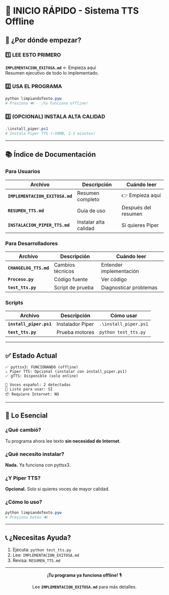 # 🚀 INICIO RÁPIDO - Sistema TTS Offline

## 📖 ¿Por dónde empezar?

### 1️⃣ LEE ESTO PRIMERO
**`IMPLEMENTACION_EXITOSA.md`** ← Empieza aquí  
Resumen ejecutivo de todo lo implementado.

### 2️⃣ USA EL PROGRAMA
```powershell
python limpiandoTexto.pyw
# Presiona 🔊 - ¡Ya funciona offline!
```

### 3️⃣ (OPCIONAL) INSTALA ALTA CALIDAD
```powershell
.\install_piper.ps1
# Instala Piper TTS (~50MB, 2-3 minutos)
```

---

## 📚 Índice de Documentación

### Para Usuarios

| Archivo | Descripción | Cuándo leer |
|---------|-------------|-------------|
| **`IMPLEMENTACION_EXITOSA.md`** | Resumen completo | 👉 Empieza aquí |
| **`RESUMEN_TTS.md`** | Guía de uso | Después del resumen |
| **`INSTALACION_PIPER_TTS.md`** | Instalar alta calidad | Si quieres Piper |

### Para Desarrolladores

| Archivo | Descripción | Cuándo leer |
|---------|-------------|-------------|
| **`CHANGELOG_TTS.md`** | Cambios técnicos | Entender implementación |
| **`Proceso.py`** | Código fuente | Ver código |
| **`test_tts.py`** | Script de prueba | Diagnosticar problemas |

### Scripts

| Archivo | Descripción | Cómo usar |
|---------|-------------|-----------|
| **`install_piper.ps1`** | Instalador Piper | `.\install_piper.ps1` |
| **`test_tts.py`** | Prueba motores | `python test_tts.py` |

---

## ✅ Estado Actual

```
✅ pyttsx3: FUNCIONANDO (offline)
⚠️ Piper TTS: Opcional (instalar con install_piper.ps1)
✅ gTTS: Disponible (solo online)

🎤 Voces español: 2 detectadas
🚀 Listo para usar: SÍ
📦 Requiere Internet: NO
```

---

## 🎯 Lo Esencial

### ¿Qué cambió?
Tu programa ahora lee texto **sin necesidad de Internet**.

### ¿Qué necesito instalar?
**Nada.** Ya funciona con pyttsx3.

### ¿Y Piper TTS?
**Opcional.** Solo si quieres voces de mayor calidad.

### ¿Cómo lo uso?
```powershell
python limpiandoTexto.pyw
# Presiona botón 🔊
```

---

## 📞 ¿Necesitas Ayuda?

1. Ejecuta: `python test_tts.py`
2. Lee: `IMPLEMENTACION_EXITOSA.md`
3. Revisa: `RESUMEN_TTS.md`

---

<div align="center">

**¡Tu programa ya funciona offline!** 🎙️

Lee **`IMPLEMENTACION_EXITOSA.md`** para más detalles.

</div>
